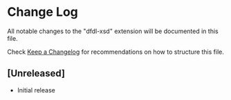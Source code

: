 # Change Log

All notable changes to the "dfdl-xsd" extension will be documented in this file.

Check [Keep a Changelog](http://keepachangelog.com/) for recommendations on how to structure this file.

## [Unreleased]

- Initial release